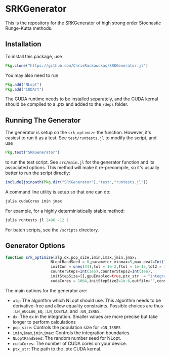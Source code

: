 # SRKGenerator

This is the repository for the SRKGenerator of high strong order
Stochastic Runge-Kutta methods.

## Installation

To install this package, use

```julia
Pkg.clone("https://github.com/ChrisRackauckas/SRKGenerator.jl")
```

You may also need to run

```julia
Pkg.add("NLopt")
Pkg.add("CUDArt")
```

The CUDA runtime needs to be installed separately, and the CUDA kernal should
be compiled to a .ptx and added to the `/deps` folder.

## Running The Generator

The generator is setup on the `srk_optimize` the function. However, it's easiest
to run it as a test. See `test/runtests.jl` to modify the script, and use

```julia
Pkg.test("SRKGenerator")
```

to run the test script. See `src/main.jl` for the generator function and its
associated options. This method will make it re-precompile, so it's usually
better to run the script directly:

```julia
include(joinpath(Pkg.dir("SRKGenerator"),"test","runtests.jl"))
```

A command line utility is setup so that one can do:

```julia
julia cudaCores imin jmax
```

For example, for a highly deterministically stable method:

```julia
julia runtests.jl 2496 -12 1
```

For batch scripts, see the `/scripts` directory.

## Generator Options

```julia
function srk_optimize(alg,dx,pop_size,imin,imax,jmin,jmax;
                    NLoptRandSeed = 0,parameter_minmax=5,max_eval=Int(1e8),
                    initCon = ones(44),tol = 1e-2,ftol = 1e-15,tol2 = 1e-5,
                    counterSteps=Int(1e5),counterSteps2=Int(1e6),
                    initStepSize=[],gpuEnabled=true,ptx_str  = "integration.ptx",
                    cudaCores = 1664,initStepSize2=1e-6,outfile="",constrain_c = true)
```

The main options for the generator are:

- `alg`:  The algorithm which NLopt should use. This algorithm needs to be derivative-free
  and allow equality constraints. Possible choices are thus `:LN_AUGLAG_EQ`,
  `:LN_COBYLA`, and `:GN_ISRES`.
- `dx`: The `dx` in the integration. Smaller values are more precise but take
  longer to perform calculations
- `pop_size`: Controls the population size for `:GN_ISRES`
- `imin`,`imax`,`jmin`,`jmax`: Controls the integration boundaries.
- `NLoptRandSeed`: The random number seed for NLopt.
- `cudaCores`: The number of CUDA cores on your device.
- `ptx_str`: The path to the .ptx CUDA kernal.
